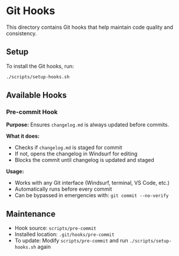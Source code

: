 # Git Hooks

This directory contains Git hooks that help maintain code quality and consistency.

## Setup

To install the Git hooks, run:

```bash
./scripts/setup-hooks.sh
```

## Available Hooks

### Pre-commit Hook

**Purpose:** Ensures `changelog.md` is always updated before commits.

**What it does:**
- Checks if `changelog.md` is staged for commit
- If not, opens the changelog in Windsurf for editing
- Blocks the commit until changelog is updated and staged

**Usage:**
- Works with any Git interface (Windsurf, terminal, VS Code, etc.)
- Automatically runs before every commit
- Can be bypassed in emergencies with: `git commit --no-verify`

## Maintenance

- Hook source: `scripts/pre-commit`
- Installed location: `.git/hooks/pre-commit`
- To update: Modify `scripts/pre-commit` and run `./scripts/setup-hooks.sh` again
